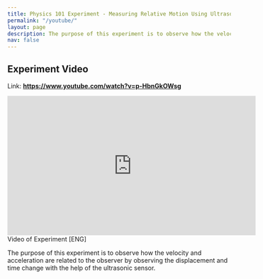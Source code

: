 ```yaml
---
title: Physics 101 Experiment - Measuring Relative Motion Using Ultrasonic Sensor
permalink: "/youtube/"
layout: page
description: The purpose of this experiment is to observe how the velocity and acceleration are related to the observer by observing the displacement and time change with the help of the ultrasonic sensor.
nav: false
---
```



## Experiment Video
Link: **<a href= "https://www.youtube.com/watch?v=p-HbnGkOWsg">https://www.youtube.com/watch?v=p-HbnGkOWsg</a>**
<div>
<iframe width="560" height="315" src="https://www.youtube.com/watch?v=p-HbnGkOWsg" title="YouTube video player" frameborder="0" allow="accelerometer; autoplay; clipboard-write; encrypted-media; gyroscope; picture-in-picture" allowfullscreen></iframe>
</div>
<div class="caption">
    Video of Experiment [ENG]
</div>

  The purpose of this experiment is to observe how the velocity and acceleration are related to
the observer by observing the displacement and time change with the help of the ultrasonic
sensor.
